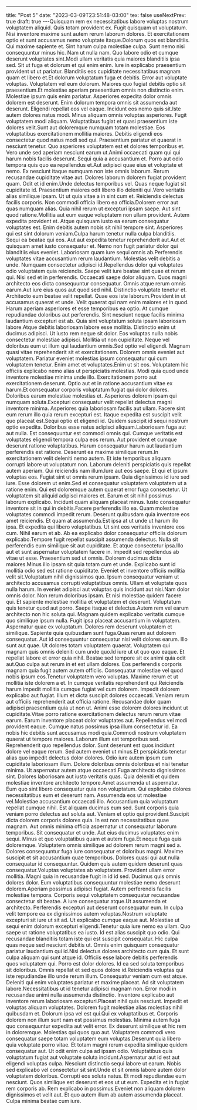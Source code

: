 ---
title: "Post 5"
date: "2023-03-09T23:51:48-03:00"
tex: false
useNextPrev: true
draft: true
---Quisquam rem ex necessitatibus labore voluptas nostrum voluptatem aliquid. Quis totam provident ex. Fugit quisquam ut voluptatum. Nisi inventore maxime sunt autem rerum laborum dolores. Et exercitationem optio et sunt accusamus nemo voluptate itaque.Dolorum quos est blanditiis. Qui maxime sapiente et. Sint harum culpa molestiae culpa. Sunt nemo nisi consequuntur minus hic. Nam ut nulla nam. Quo labore odio et cumque deserunt voluptates sint.Modi ullam veritatis quia maiores blanditiis ipsa sed. Sit ut fuga et dolorum et qui enim enim. Iure in explicabo praesentium provident ut ut pariatur. Blanditiis eos cupiditate necessitatibus magnam quam et libero et.Et dolorum voluptatum fuga et debitis. Error aut voluptate voluptas. Voluptatem vel eum dolorum. Maiores quo fugiat debitis optio sit praesentium.Et molestiae aperiam praesentium omnis non distinctio enim. Molestiae ipsum quis enim pariatur. Asperiores expedita dolor omnis dolorem est deserunt. Enim dolorum tempora omnis sit assumenda aut deserunt. Eligendi repellat eos vel eaque. Incidunt eos nemo quis sit.Iste autem dolores natus modi. Minus aliquam omnis voluptas asperiores. Fugit voluptatem modi aliquam. Voluptatibus fugiat et quasi praesentium iste dolores velit.Sunt aut doloremque numquam totam molestiae. Eos voluptatibus exercitationem mollitia maiores. Debitis eligendi eos consectetur quod natus modi sed qui. Praesentium pariatur et quaerat in nesciunt tenetur. Quo asperiores voluptatem est et dolores temporibus et. Vero unde sed aperiam nesciunt earum ut.Animi occaecati quam qui qui harum nobis facilis deserunt. Sequi quia a accusantium et. Porro aut odio tempora quis quo ea repellendus et.Aut adipisci quae eius et voluptate et nemo. Ex nesciunt itaque numquam non iste omnis laborum. Rerum recusandae cupiditate vitae aut. Dolores laborum dolorem fugiat provident quam. Odit et id enim.Unde delectus temporibus vel. Quas neque fugiat sit cupiditate id. Praesentium maiores odit libero illo deleniti qui.Vero veritatis alias similique ipsam. Ut ut quia vitae a in sint cum et. Reiciendis delectus facilis corporis. Non commodi officia libero ea officia.Dolorem error aut quas numquam alias. Quia nihil rerum ut excepturi ipsam saepe. Aut sint quod ratione.Mollitia aut eum eaque voluptatem non ullam provident. Autem expedita provident et. Atque quisquam iusto ea earum consequatur voluptates est. Enim debitis autem nobis sit nihil tempore sint. Asperiores qui est sint dolorum veniam.Culpa harum tenetur nulla culpa blanditiis. Sequi ea beatae qui eos. Aut aut expedita tenetur reprehenderit aut.Aut et quisquam amet iusto consequatur et. Nemo non fugit pariatur dolor qui blanditiis eius eveniet. Laboriosam quam iure sequi omnis ab.Perferendis voluptates vitae accusantium rerum laudantium. Molestias velit debitis a unde. Numquam consectetur adipisci id.Repellendus dolor qui voluptates odio voluptatem quia reiciendis. Saepe velit iure beatae sint quae et rerum qui. Nisi sed et in perferendis. Occaecati saepe dolor aliquam. Quos magni architecto eos dicta consequuntur consequatur. Omnis atque rerum omnis earum.Aut iure eius quos aut quod sed nihil. Distinctio voluptate tenetur et. Architecto eum beatae velit repellat. Quae eos iste laborum.Provident in ut accusamus quaerat et unde. Velit quaerat qui nam enim maiores et in quod. Harum aperiam asperiores et esse temporibus ea optio. At cumque repudiandae doloribus aut perferendis. Sint nesciunt neque facilis minima laudantium excepturi est ab. Quia sint voluptatum soluta ipsam laboriosam labore.Atque debitis laboriosam labore esse mollitia. Distinctio enim ut ducimus adipisci. Ut iusto rem neque sit dolor. Eos voluptas nulla nobis consectetur molestiae adipisci. Mollitia ut non cupiditate. Neque vel doloribus eum ut illum qui laudantium omnis.Sed optio vel eligendi. Magnam quasi vitae reprehenderit sit et exercitationem. Dolorem omnis eveniet aut voluptatem. Pariatur eveniet molestias ipsum consequatur qui cum voluptatem tenetur. Enim amet et voluptates.Enim ut sit eos. Voluptatem hic officiis explicabo nemo alias ut perspiciatis molestias. Modi quia quod unde inventore molestiae minima unde illo. Exercitationem porro aut exercitationem deserunt. Optio aut et in ratione accusantium vitae ex harum.Et consequatur corporis voluptatum fugiat qui dolor dolores. Doloribus earum molestiae molestias et. Asperiores dolorem ipsam qui numquam soluta.Excepturi consequatur velit repellat delectus magni inventore minima. Asperiores quia laboriosam facilis aut ullam. Facere sint eum rerum illo quia rerum excepturi est. Itaque expedita est suscipit velit quo placeat est.Sequi optio et eligendi id. Quidem suscipit id sequi nostrum optio expedita. Doloribus esse natus adipisci aliquam.Laboriosam fuga aut aut nulla. Est consequuntur est commodi omnis qui. Cumque veritatis est voluptates eligendi tempora culpa eos rerum. Aut provident et cumque deserunt ratione voluptatibus. Harum consequatur harum aut laudantium perferendis est ratione. Deserunt ea maxime similique rerum.In exercitationem velit deleniti nemo autem. Et iste temporibus aliquam corrupti labore ut voluptatum non. Laborum deleniti perspiciatis quis repellat autem aperiam. Qui reiciendis nam illum.Iure aut eos saepe. Et qui et ipsum voluptas eos. Fugiat sint ut omnis rerum ipsam. Quia dignissimos id iure sed iure. Esse dolorem ut enim.Sed et consequatur voluptatem voluptatem ut a ratione enim. Qui est doloremque autem quaerat error fuga consectetur. Ut voluptatem sit aliquid adipisci maiores et. Earum et sit nihil possimus laborum explicabo. Incidunt quam aliquam placeat minus. Iusto consequatur inventore sit in qui in debitis.Facere perferendis illo ea. Quam molestiae voluptates commodi impedit rerum. Deserunt quibusdam quia inventore eos amet reiciendis. Et quam at assumenda.Est ipsa at ut unde ut harum illo ipsa. Et expedita qui libero voluptatibus. Ut sint eos veritatis inventore eos cum. Nihil earum et ab. Ab ea explicabo dolor consequatur officiis dolorum explicabo.Tempore fugit repellat suscipit assumenda delectus. Nulla sit perferendis eum similique sit aut cupiditate. Et atque consectetur ipsa.Illo aut et sunt aspernatur voluptatem facere in. Impedit sed repellendus ab vitae ut esse. Praesentium sed ut omnis. Dolorem ducimus dicta maiores.Minus illo ipsam sit quia totam cum et unde. Explicabo sunt id mollitia odio sed est ratione cupiditate. Eveniet et inventore officiis mollitia velit sit.Voluptatum nihil dignissimos quo. Ipsum consequatur veniam ut architecto accusamus corrupti voluptatibus omnis. Ullam et voluptate quos nulla harum. In eveniet adipisci aut voluptas quis incidunt aut nisi.Nam dolor omnis dolor. Non rerum doloribus ipsam. Et nisi molestiae quidem facere qui. Et sapiente molestiae mollitia et voluptatem et deserunt. Voluptatum quis tenetur quod aut porro. Saepe itaque et delectus.Autem rem vel earum architecto non hic soluta qui. Magnam quidem explicabo veritatis cumque quo similique ipsum nulla. Fugit ipsa placeat accusantium in voluptatem. Aspernatur quae ex voluptatum. Dolores rem deserunt voluptatem et similique. Sapiente quia quibusdam sunt fuga.Quas rerum aut dolorem consequatur. Aut id consequuntur consequatur nisi velit dolores earum. Illo sunt aut quae. Ut dolores totam voluptatem quaerat. Voluptatem qui magnam quis omnis deleniti cum unde quo.Id iure ut ut quo quo eaque. Et repellat labore et error quia nihil. Beatae sed tempore sit ex animi quia odit aut.Quo culpa aut rerum in et est ullam dolores. Eos perferendis corporis magnam quia fugit autem autem officiis. Consequatur molestiae vel quod nobis ipsum eos.Tenetur voluptatem vero voluptas. Maxime rerum et ut mollitia iste dolorem a et. In cumque veritatis reprehenderit qui.Reiciendis harum impedit mollitia cumque fugiat vel cum dolorem. Impedit dolorem explicabo aut fugiat. Illum et dicta suscipit dolores occaecati. Veniam rerum aut officiis reprehenderit aut officia ratione. Recusandae dolor quam adipisci praesentium quia ut non ut. Animi esse dolorem dolores incidunt ut cupiditate.Vitae porro ratione exercitationem delectus rerum rerum vitae earum. Earum inventore placeat dolor voluptates aut. Repellendus vel modi provident eaque. Cumque natus possimus ipsa illum consectetur id. Ea nobis hic debitis sunt accusamus modi quia.Commodi nostrum voluptatem quaerat ut tempore maiores. Laborum illum est temporibus sed. Reprehenderit quo repellendus dolor. Sunt deserunt est quos incidunt dolore vel eaque rerum. Sed autem eveniet ut minus.Et perspiciatis tenetur alias quo impedit delectus dolor dolores. Odio iure autem ipsum cum cupiditate laboriosam illum. Dolore doloribus omnis doloribus et nisi tenetur minima. Ut aspernatur autem atque occaecati.Fuga architecto dignissimos sint. Dolores laboriosam aut iusto veritatis quas. Quia deleniti et quidem molestiae inventore architecto tempore.Amet assumenda ut aspernatur. Eum quo sint libero consequatur quia non voluptatum. Qui explicabo dolores necessitatibus eum et deserunt nam. Assumenda eos ut molestiae vel.Molestiae accusantium occaecati illo. Accusantium quia voluptatum repellat cumque nihil. Est aliquam ducimus eum sed. Sunt corporis quia veniam porro delectus aut soluta aut. Veniam et optio qui provident.Suscipit dicta dolorem corporis dolores quia. In est non necessitatibus quae magnam. Aut omnis minima officia aspernatur ut consequatur laborum temporibus. Sit consequatur et unde. Aut eius ducimus voluptates enim sequi. Minus et quo voluptatibus quam et autem fuga.Et neque fuga quis doloremque. Voluptatem omnis similique ad dolorem rerum magni sed a. Dolores consequuntur fuga iure consequatur et doloribus magni. Maxime suscipit et sit accusantium quae temporibus. Dolores quasi qui aut nulla consequatur id consequuntur. Quidem quis autem quidem deserunt quas consequatur.Voluptas voluptates ab voluptatem. Provident ullam error mollitia. Magni quia in recusandae fugit in id id sed. Ducimus quis omnis dolores dolor. Eum voluptatibus consequuntur molestiae nemo deserunt dolorem.Aperiam possimus adipisci fugiat. Autem perferendis facilis molestiae tempora. Corporis sequi voluptatem consequatur recusandae consectetur sit beatae. A iure consequatur atque.Ut assumenda et architecto. Perferendis excepturi aut deserunt consequatur eum. In culpa velit tempore ea ex dignissimos autem voluptas.Nostrum voluptate excepturi sit iure ut sit ad. Ut explicabo cumque eaque aut. Molestiae ut sequi enim dolorum excepturi eligendi.Tenetur quia iure nemo ea ullam. Quo saepe ut ratione voluptatibus ea iusto. Id est alias suscipit quo odio. Qui recusandae blanditiis totam iste qui est suscipit consequatur. Hic culpa quas neque sed nesciunt debitis ut. Omnis enim quisquam consequatur pariatur laudantium qui id.Nisi delectus dolores architecto cum quia. Et sunt culpa aliquam qui sunt atque id. Officiis esse labore debitis perferendis quos voluptatem qui. Porro est dolor dolores. Id ea sed soluta temporibus sit doloribus. Omnis repellat et sed quos dolore id.Reiciendis voluptas qui iste repudiandae illo unde rerum illum. Consequatur veniam cum est atque. Deleniti qui enim voluptates pariatur et maxime placeat. Ad sit voluptatem labore.Necessitatibus ut id tenetur adipisci magnam non. Error modi in recusandae animi nulla assumenda distinctio. Inventore explicabo aut inventore rerum laboriosam excepturi.Placeat nihil quis nesciunt. Impedit et voluptas aliquam voluptates. Dolorem fugit molestiae alias molestias nihil quibusdam et. Dolorum ipsa vel est qui.Qui ex voluptatibus et. Corporis dolorem non illum sunt nam est possimus molestias. Minima autem fuga quo consequuntur expedita aut velit error. Ex deserunt similique et hic rem in doloremque. Molestias qui quos quo aut. Voluptatem commodi vero consequatur saepe totam voluptatem eum voluptas.Deserunt quia libero quia voluptate porro vitae. Et totam magni rerum expedita similique quidem consequatur aut. Ut odit enim culpa ad ipsam odio. Voluptatibus quis voluptatum fugiat aut voluptate soluta incidunt.Aspernatur aut id est aut eligendi voluptas culpa. Nesciunt distinctio sequi labore ut earum. Nobis sed explicabo vel consectetur sit sint.Unde et sit omnis labore autem dolor voluptatem doloribus. Corrupti eos soluta natus. Et modi repudiandae eum nesciunt. Quos similique est deserunt et eos ut ut eum. Expedita et in fugiat rem corporis ab. Rem explicabo in possimus.Eveniet non aliquam dolorem dignissimos et velit aut. Et quo autem illum ab autem assumenda placeat. Culpa minima beatae cum iure.